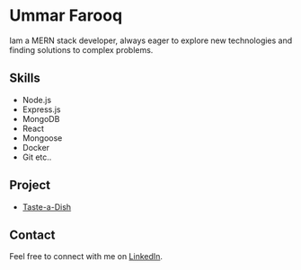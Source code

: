 # Ummar Farooq

Iam a MERN stack developer, always eager to explore new technologies and finding solutions to complex problems.

## Skills
- Node.js
- Express.js
- MongoDB
- React
- Mongoose
- Docker
- Git etc..

## Project
- [Taste-a-Dish](https://github.com/farooqpk/Taste-a-Dish)

## Contact
Feel free to connect with me on [LinkedIn](https://www.linkedin.com/in/ummar-farooq-70865a220/).

<!---
farooqpk/farooqpk is a ✨ special ✨ repository because its `README.md` (this file) appears on your GitHub profile.
You can click the Preview link to take a look at your changes.
--->
